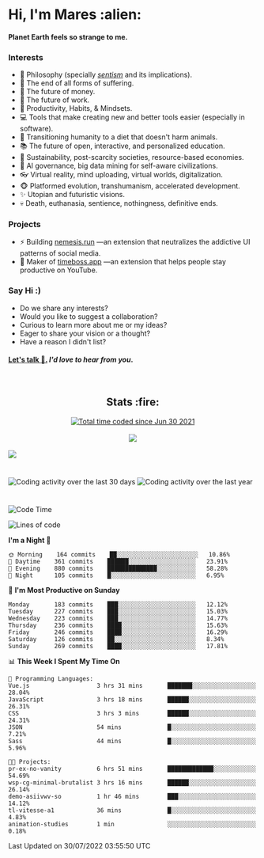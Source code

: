 <h1>Hi, I'm Mares :alien:</h1>

#### Planet Earth feels so strange to me.

### **Interests**

- 🌊 Philosophy (specially [_sentism_][sentismmedium] and its implications).
- 🎯 The end of all forms of suffering.
- 💸 The future of money.
- 💼 The future of work.
- 🧠 Productivity, Habits, & Mindsets.
- 💻 Tools that make creating new and better tools easier (especially in software).
- 🥗 Transitioning humanity to a diet that doesn't harm animals.
- 📚 The future of open, interactive, and personalized education.
- 🌱 Sustainability, post-scarcity societies, resource-based economies.
- 🤖 AI governance, big data mining for self-aware civilizations.
- 👓 Virtual reality, mind uploading, virtual worlds, digitalization.
- 🐵 Platformed evolution, transhumanism, accelerated development.
- ✨ Utopian and futuristic visions.
- 💀 Death, euthanasia, sentience, nothingness, definitive ends.


### **Projects**

- ⚡ Building [nemesis.run](https://chrome.google.com/webstore/detail/nemesis-%E2%80%93-humane-design-f/blfbbifgjgikekfochleknjcopefifgo?hl=en) —an extension that neutralizes the addictive UI patterns of social media.
- 💎 Maker of [timeboss.app](https://timeboss.app) —an extension that helps people stay productive on YouTube.


### **Say Hi :)**

- Do we share any interests?
- Would you like to suggest a collaboration?
- Curious to learn more about me or my ideas?
- Eager to share your vision or a thought?
- Have a reason I didn't list?

#### [Let's talk :wave:.](mailto:mareszhar@gmail.com) _I'd love to hear from you_.

[sentismmedium]: https://medium.com/@mareszhar/born-a-prisoner-a-reflection-about-life-its-struggles-and-a-plan-to-escape-d8566ce9b026

<br>

<h2 align="center">Stats :fire:</h2>

<div align="center">
  <a href="https://wakatime.com/@cfdc0e0d-4860-4b62-9ff0-cb659185525e">
    <img src="https://wakatime.com/badge/user/cfdc0e0d-4860-4b62-9ff0-cb659185525e.svg" alt="Total time coded since Jun 30 2021" />
  </a>
</div>

<br>

<!-- 
Add or remove this: 
&dates=B1AAB3FF 
...or this...
&date_format=M%20j%5B%2C%20Y%5D
from the *streak stats URL below* if they get bugged and aren't updating: 
-->

<div align="center">
  <img src="https://github-readme-streak-stats.herokuapp.com?user=mareszhar&theme=black-ice&hide_border=true&stroke=FFFFFF15&ring=DF8FFE&fire=DF8FFE&currStreakLabel=DF8FFE&background=1A232A&currStreakNum=86FFAB&dates=B1AAB3FF&date_format=M%20j%5B%2C%20Y%5D">
</div>

<br>

<img src="https://activity-graph.herokuapp.com/graph?username=mareszhar&theme=nord&bg_color=00000000&color=979797&line=DF8FFE&point=00000000&area=true&hide_border=true">

<br>

<h1></h1>

<img src="https://wakatime.com/share/@mares/5df0ff02-9c79-41b4-b540-51dc9c65a57b.svg" alt="Coding activity over the last 30 days" />
<img src="https://wakatime.com/share/@mares/ea89ba71-f374-40af-930c-e0655909fe37.svg" alt="Coding activity over the last year" />

<h1></h1>

<!--START_SECTION:waka-->
![Code Time](http://img.shields.io/badge/Code%20Time-552%20hrs%2038%20mins-blue)

![Lines of code](https://img.shields.io/badge/From%20Hello%20World%20I%27ve%20Written-148%20Thousand%20lines%20of%20code-blue)

**I'm a Night 🦉** 

```text
🌞 Morning    164 commits    ██░░░░░░░░░░░░░░░░░░░░░░░   10.86% 
🌆 Daytime    361 commits    ██████░░░░░░░░░░░░░░░░░░░   23.91% 
🌃 Evening    880 commits    ██████████████░░░░░░░░░░░   58.28% 
🌙 Night      105 commits    █░░░░░░░░░░░░░░░░░░░░░░░░   6.95%

```
📅 **I'm Most Productive on Sunday** 

```text
Monday       183 commits    ███░░░░░░░░░░░░░░░░░░░░░░   12.12% 
Tuesday      227 commits    ███░░░░░░░░░░░░░░░░░░░░░░   15.03% 
Wednesday    223 commits    ███░░░░░░░░░░░░░░░░░░░░░░   14.77% 
Thursday     236 commits    ████░░░░░░░░░░░░░░░░░░░░░   15.63% 
Friday       246 commits    ████░░░░░░░░░░░░░░░░░░░░░   16.29% 
Saturday     126 commits    ██░░░░░░░░░░░░░░░░░░░░░░░   8.34% 
Sunday       269 commits    ████░░░░░░░░░░░░░░░░░░░░░   17.81%

```


📊 **This Week I Spent My Time On** 

```text
💬 Programming Languages: 
Vue.js                   3 hrs 31 mins       ███████░░░░░░░░░░░░░░░░░░   28.04% 
JavaScript               3 hrs 18 mins       ██████░░░░░░░░░░░░░░░░░░░   26.31% 
CSS                      3 hrs 3 mins        ██████░░░░░░░░░░░░░░░░░░░   24.31% 
JSON                     54 mins             █░░░░░░░░░░░░░░░░░░░░░░░░   7.21% 
Sass                     44 mins             █░░░░░░░░░░░░░░░░░░░░░░░░   5.96%

🐱‍💻 Projects: 
pr-ex-no-vanity          6 hrs 51 mins       █████████████░░░░░░░░░░░░   54.69% 
wsp-cg-minimal-brutalist 3 hrs 16 mins       ██████░░░░░░░░░░░░░░░░░░░   26.14% 
demo-asiivwv-so          1 hr 46 mins        ███░░░░░░░░░░░░░░░░░░░░░░   14.12% 
tl-vitesse-a1            36 mins             █░░░░░░░░░░░░░░░░░░░░░░░░   4.83% 
animation-studies        1 min               ░░░░░░░░░░░░░░░░░░░░░░░░░   0.18%

```


 Last Updated on 30/07/2022 03:55:50 UTC
<!--END_SECTION:waka-->
